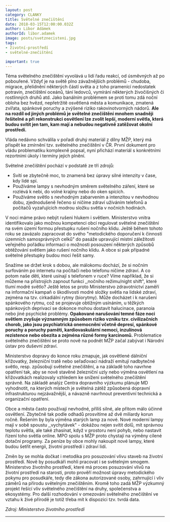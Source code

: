 ```yaml
---
layout: post
category: CLANKY
title: Světelné znečištění
date: 2018-03-15T12:00:00.032Z
author: Libor Adámek
authorId: libor.adamek
image: posts/svetznecisteni.jpg
tags: 
- životní-prostředí 
- světelné-znečištění

important: true
---
```

Téma světelného znečištění vyvolává u lidí řadu reakcí, od úsměvných až po pobouřené. Vždyť je na světě plno závažnějších problémů - chudoba, migrace, přelidnění některých částí světa a z toho pramenící nedostatek potravin, znečištění oceánů, tání ledovců, vymírání některých živočišných či rostlinných druhů atd. Jako banálním problémem se proti tomu zdá noční obloha bez hvězd, nepřetržitě osvětlená města a komunikace, zmatená zvířata, spánkové poruchy a zvýšené riziko rakovinotvorných nádorů. 
**Ale na rozdíl od jiných problémů je světelné znečištění mnohem snadněji řešitelné a při rekonstrukci osvětlení lze zvolit lepší, moderní světla, která budou svítit jen tam, kam mají a nebudou negativně zatěžovat okolní prostředí.**

Vláda nedávno schválila v pořadí druhý materiál z dílny MŽP, který má přispět ke zmírnění tzv. světelného znečištění v ČR. První dokument pro vládu problematiku komplexně popsal, nyní přichází materiál s konkrétními rezortními úkoly i termíny jejich plnění.

Světelné znečištění pochází v podstatě ze tří zdrojů: 
* Svítí se zbytečně moc, to znamená bez úpravy silné intenzity v čase, kdy lidé spí. 
* Používáme lampy s nevhodným směrem světelného záření, které se rozlévá k nebi, do volné krajiny nebo do oken spících. 
* Používáme světlo s nevhodným zabarvením a intenzitou v nevhodnou dobu, zjednodušeně řečeno si ničíme zdraví užíváním telefonů a počítačů vyzařujících modrou složku světla v nočních hodinách. 

V noci máme právo nebýt rušeni hlukem i světlem. Ministerstvo vnitra identifikovalo jako možnou kompetenci obcí regulovat světelné znečištění na svém území formou přestupku rušení nočního klidu. Ještě během tohoto roku se zavázalo zapracovat do svého "metodického doporučení k činnosti územních samosprávných celků" do pasáže upravující místní záležitosti veřejného pořádku informaci o možnosti posouzení některých způsobů obtěžování světlem jako rušení nočního klidu. A obce si pak případné světelné přestupky budou moci řešit samy.

Snažíme se držet krok s dobou, ale málokomu dochází, že si nočním surfováním po internetu na počítači nebo telefonu ničíme zdraví. A co potom naše děti, které usínají s telefonem v ruce? Víme například, že si můžeme na přístrojích zapnout funkci ,,nočního režimu/night shift", které tlumí modré světlo? Ještě letos se proto Ministerstvo zdravotnictví zaměří na informační kampaň o škodlivosti modré složky světla na lidské zdraví, zejména na tzv. cirkadiální rytmy (biorytmy). Může docházet i k narušení spánkového rytmu, což se projevuje obtížným usínáním, u těžkých spánkových deprivací se dokonce mohou dostavit halucinace, paranoia nebo jiné psychické problémy. **Opakované narušování temné fáze noci světlem zvyšuje významným způsobem riziko vzniku tzv. civilizačních chorob, jako jsou psychiatrická onemocnění včetně depresí, spánkové poruchy a poruchy paměti, kardiovaskulární nemoci, inzulínová rezistence nebo obezita a zejména různé formy karcinomů.** Problematice světelného znečištění se proto nově na podnět MŽP začal zabývat i Národní ústav pro duševní zdraví.

Ministerstvo dopravy do konce roku zmapuje, jak osvětlené dálniční křižovatky, železniční tratě nebo seřaďovací nádraží emitují nadbytečné světlo, resp. způsobují světelné znečištění, a na základě toho navrhne opatření tak, aby se nově stavěné železniční uzly nebo výměna osvětlení na křižovatkách realizovaly vzhledem ke snížení světelného znečištění správně. Na základě analýz Centra dopravního výzkumu plánuje MD vyhodnotit, na kterých místech je světelná zátěž způsobená dopravní infrastrukturou nejzávažnější, a návazně navrhnout preventivní technická a organizační opatření.

Obce a města často používají nevhodné, příliš silné, ale přitom málo účinné osvětlení. Zbytečně tak podle odhadů prosvítíme až dvě miliardy korun ročně. Řešením by byla výměna starých lamp za nové. Nové moderní lampy mají v sobě spoustu ,,vychytávek" - dokážou nejen svítit dolů, mít správnou teplotu světla, ale také zhasínat, když v prostoru není pohyb, nebo nastavit řízení toho světla online. MPO spolu s MŽP proto chystají na výměny cílené dotační programy. Za peníze by obce mohly nakoupit nové lampy, které budou šetřit energii, životní prostředí i zdraví lidí.

Změn by se mohla dočkat i metodika pro posuzování vlivu staveb na životní prostředí. Nově by posudkáři mohli pracovat i se světelným smogem. Ministerstvo životního prostředí, které má proces posuzování vlivů na životní prostředí na starosti, proto prověří možnost úpravy metodického pokynu pro posudkáře, tedy dle zákona autorizované osoby, zahrnující i vliv záměrů na přírodu světelným znečištěním. Kromě toho zadá MŽP výzkumný projekt řešící vliv světelného znečištění na druhy, společenstva a ekosystémy. Pro další rozhodování v omezování světelného znečištění ve vztahu k živé přírodě je totiž třeba mít k dispozici tzv. tvrdá data. 

_Zdroj: Ministerstvo životního prostředí_

- - -
